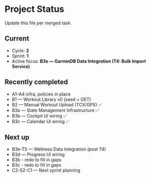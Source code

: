 # Project Status

Update this file per merged task.

## Current
- Cycle: **2**
- Sprint: **1**
- Active focus: **B3e — GarminDB Data Integration (T4: Bulk Import Service)**

## Recently completed
- A1–A4 infra, policies in place
- B1 — Workout Library v0 (seed + GET)
- B2 — Manual Workout Upload (TCX/GPX) ✅
- B3a — State Management Infrastructure ✅
- B3b — Cockpit UI wiring ✅
- B3c — Calendar UI wiring ✅

## Next up
- B3e-T5 — Wellness Data Integration (post T4)
- B3d — Progress UI wiring
- B3b - redo to fill in gaps
- B3c - redo to fill in gaps
- C2-S2-C1 — Next sprint planning